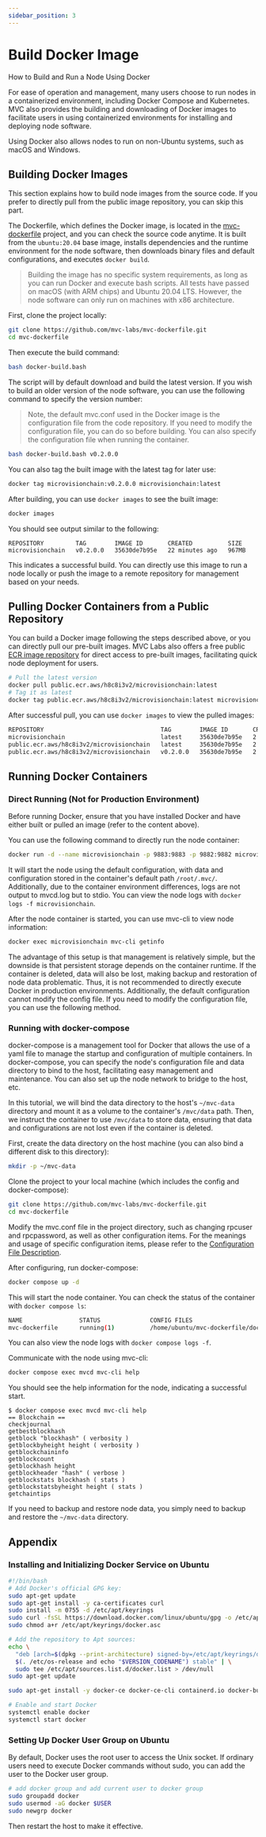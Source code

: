 ```yaml
---
sidebar_position: 3
---
```


# Build Docker Image

How to Build and Run a Node Using Docker

For ease of operation and management, many users choose to run nodes in a containerized environment, including Docker
Compose and Kubernetes. MVC also provides the building and downloading of Docker images to facilitate users in using
containerized environments for installing and deploying node software.

Using Docker also allows nodes to run on non-Ubuntu systems, such as macOS and Windows.

## Building Docker Images

This section explains how to build node images from the source code. If you prefer to directly pull from the public
image repository, you can skip this part.

The Dockerfile, which defines the Docker image, is located in
the [mvc-dockerfile](https://github.com/mvc-labs/mvc-dockerfile) project, and you can check the source code anytime. It
is built from the `ubuntu:20.04` base image, installs dependencies and the runtime environment for the node software,
then downloads binary files and default configurations, and executes `docker build`.

> Building the image has no specific system requirements, as long as you can run Docker and execute bash scripts. All
> tests have passed on macOS (with ARM chips) and Ubuntu 20.04 LTS. However, the node software can only run on machines
> with x86 architecture.

First, clone the project locally:

```bash
git clone https://github.com/mvc-labs/mvc-dockerfile.git
cd mvc-dockerfile
```

Then execute the build command:

```bash
bash docker-build.bash 
```

The script will by default download and build the latest version. If you wish to build an older version of the node
software, you can use the following command to specify the version number:

> Note, the default mvc.conf used in the Docker image is the configuration file from the code repository. If you need to
> modify the configuration file, you can do so before building. You can also specify the configuration file when running
> the container.

```bash
bash docker-build.bash v0.2.0.0
```

You can also tag the built image with the latest tag for later use:

```bash
docker tag microvisionchain:v0.2.0.0 microvisionchain:latest
```

After building, you can use `docker images` to see the built image:

```bash
docker images
```

You should see output similar to the following:

```text
REPOSITORY         TAG        IMAGE ID       CREATED          SIZE
microvisionchain   v0.2.0.0   35630de7b95e   22 minutes ago   967MB
```

This indicates a successful build. You can directly use this image to run a node locally or push the image to a remote
repository for management based on your needs.

## Pulling Docker Containers from a Public Repository

You can build a Docker image following the steps described above, or you can directly pull our pre-built images. MVC
Labs also offers a free public [ECR image repository](https://gallery.ecr.aws/h8c8i3v2/microvisionchain) for direct
access to pre-built images, facilitating quick node deployment for users.

```bash
# Pull the latest version
docker pull public.ecr.aws/h8c8i3v2/microvisionchain:latest
# Tag it as latest
docker tag public.ecr.aws/h8c8i3v2/microvisionchain:latest microvisionchain:latest
```

After successful pull, you can use `docker images` to view the pulled images:

```bash
REPOSITORY                                 TAG        IMAGE ID       CREATED       SIZE
microvisionchain                           latest     35630de7b95e   2 hours ago   967MB
public.ecr.aws/h8c8i3v2/microvisionchain   latest     35630de7b95e   2 hours ago   967MB
public.ecr.aws/h8c8i3v2/microvisionchain   v0.2.0.0   35630de7b95e   2 hours ago   967MB
```

## Running Docker Containers

### Direct Running (Not for Production Environment)

Before running Docker, ensure that you have installed Docker and have either built or pulled an image (refer to the
content above).

You can use the following command to directly run the node container:

```bash
docker run -d --name microvisionchain -p 9883:9883 -p 9882:9882 microvisionchain:latest
```

It will start the node using the default configuration, with data and configuration stored in the container's default
path `/root/.mvc/`. Additionally, due to the container environment differences, logs are not output to mvcd.log but to
stdio. You can view the node logs with `docker logs -f microvisionchain`.

After the node container is started, you can use mvc-cli to view node information:

```bash
docker exec microvisionchain mvc-cli getinfo
```

The advantage of this setup is that management is relatively simple, but the downside is that persistent storage depends
on the container runtime. If the container is deleted, data will also be lost, making backup and restoration of node
data problematic. Thus, it is not recommended to directly execute Docker in production environments. Additionally, the
default configuration cannot modify the config file. If you need to modify the configuration file, you can use the
following method.

### Running with docker-compose

docker-compose is a management tool for Docker that allows the use of a yaml file to manage the startup and
configuration of multiple containers. In docker-compose, you can specify the node's configuration file and data
directory to bind to the host, facilitating easy management and maintenance. You can also set up the node network to
bridge to the host, etc.

In this tutorial, we will bind the data directory to the host's `~/mvc-data` directory and mount it as a volume to the
container's `/mvc/data` path. Then, we instruct the container to use `/mvc/data` to store data, ensuring that data and
configurations are not lost even if the container is deleted.

First, create the data directory on the host machine (you can also bind a different disk to this directory):

```bash
mkdir -p ~/mvc-data
```

Clone the project to your local machine (which includes the config and docker-compose):

```bash
git clone https://github.com/mvc-labs/mvc-dockerfile.git
cd mvc-dockerfile
```

Modify the mvc.conf file in the project directory, such as changing rpcuser and rpcpassword, as well as other
configuration items. For the meanings and usage of specific configuration items, please refer to
the [Configuration File Description](start-up-command.md).

After configuring, run docker-compose:

```bash
docker compose up -d
```

This will start the node container. You can check the status of the container with `docker compose ls`:

```bash
NAME                STATUS              CONFIG FILES
mvc-dockerfile      running(1)          /home/ubuntu/mvc-dockerfile/docker-compose.yml
```

You can also view the node logs with `docker compose logs -f`.

Communicate with the node using mvc-cli:

```bash
docker compose exec mvcd mvc-cli help
```

You should see the help information for the node, indicating a successful start.

```text
$ docker compose exec mvcd mvc-cli help
== Blockchain ==
checkjournal
getbestblockhash
getblock "blockhash" ( verbosity )
getblockbyheight height ( verbosity )
getblockchaininfo
getblockcount
getblockhash height
getblockheader "hash" ( verbose )
getblockstats blockhash ( stats )
getblockstatsbyheight height ( stats )
getchaintips
```

If you need to backup and restore node data, you simply need to backup and restore the `~/mvc-data` directory.

## Appendix

### Installing and Initializing Docker Service on Ubuntu

```bash
#!/bin/bash
# Add Docker's official GPG key:
sudo apt-get update
sudo apt-get install -y ca-certificates curl
sudo install -m 0755 -d /etc/apt/keyrings
sudo curl -fsSL https://download.docker.com/linux/ubuntu/gpg -o /etc/apt/keyrings/docker.asc
sudo chmod a+r /etc/apt/keyrings/docker.asc

# Add the repository to Apt sources:
echo \
  "deb [arch=$(dpkg --print-architecture) signed-by=/etc/apt/keyrings/docker.asc] https://download.docker.com/linux/ubuntu \
  $(. /etc/os-release and echo "$VERSION_CODENAME") stable" | \
  sudo tee /etc/apt/sources.list.d/docker.list > /dev/null
sudo apt-get update

sudo apt-get install -y docker-ce docker-ce-cli containerd.io docker-buildx-plugin docker-compose-plugin

# Enable and start Docker
systemctl enable docker
systemctl start docker
```

### Setting Up Docker User Group on Ubuntu

By default, Docker uses the root user to access the Unix socket. If ordinary users need to execute Docker commands
without sudo, you can add the user to the Docker user group.

```bash
# add docker group and add current user to docker group
sudo groupadd docker
sudo usermod -aG docker $USER
sudo newgrp docker
```

Then restart the host to make it effective.
